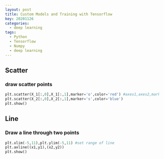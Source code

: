 ```yaml
---
layout: post
title: Custom Models and Training with Tensorflow
key: 20201126
categories:
  - deep learning
tags:
  - Python
  - Tensorflow
  - Numpy
  - deep learning
---
```


## Scatter

### draw scatter points

```python
plt.scatter(X_1[:,0],X_1[:,1],marker='o',color='red') #axes1,axes2,marker,color
plt.scatter(X_2[:,0],X_2[:,1],marker='s',color='blue')
plt.show()
```

<!--more-->

## Line

### Draw a line through two points

```python
plt.xlim(-5,11),plt.ylim(-5,11) #set range of line
plt.axline((x1,y1),(x2,y2))
plt.show()
```



    





